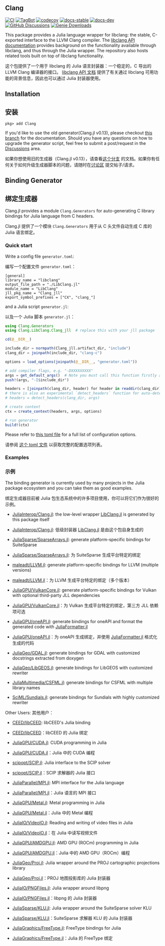 ## Clang

[![CI](https://github.com/JuliaInterop/Clang.jl/actions/workflows/ci.yml/badge.svg)](https://github.com/JuliaInterop/Clang.jl/actions/workflows/ci.yml)
[![TagBot](https://github.com/JuliaInterop/Clang.jl/actions/workflows/TagBot.yml/badge.svg)](https://github.com/JuliaInterop/Clang.jl/actions/workflows/TagBot.yml)
[![codecov](https://codecov.io/gh/JuliaInterop/Clang.jl/branch/master/graph/badge.svg)](https://codecov.io/gh/JuliaInterop/Clang.jl)
[![docs-stable](https://img.shields.io/badge/docs-stable-blue.svg)](https://JuliaInterop.github.io/Clang.jl/stable)
[![docs-dev](https://img.shields.io/badge/docs-dev-blue.svg)](https://JuliaInterop.github.io/Clang.jl/dev)
[![GitHub Discussions](https://img.shields.io/github/discussions/JuliaInterop/Clang.jl)](https://github.com/JuliaInterop/Clang.jl/discussions)
[![Genie Downloads](https://shields.io/endpoint?url=https://pkgs.genieframework.com/api/v1/badge/Clang)](https://pkgs.genieframework.com?packages=Clang)

This package provides a Julia language wrapper for libclang: the stable, C-exported
interface to the LLVM Clang compiler. 
The [libclang API documentation](http://clang.llvm.org/doxygen/group__CINDEX.html)
provides background on the functionality available through libclang, and thus
through the Julia wrapper. The repository also hosts related tools built
on top of libclang functionality.

这个包提供了一个用于 libclang 的 Julia 语言封装器：一个稳定的，C 导出的 LLVM Clang 编译器的接口。
[libclang API 文档](http://clang.llvm.org/doxygen/group__CINDEX.html) 提供了有关通过 libclang 可用功能的背景信息，因此也可以通过 Julia 封装器使用。

## Installation

## 安装

```
pkg> add Clang
```

If you'd like to use the old generator(Clang.jl v0.13), please checkout [this branch](https://github.com/JuliaInterop/Clang.jl/tree/old-generator) for the documentation. Should you have any questions on how to upgrade the generator script, feel free to submit a post/request in the [Discussions](https://github.com/JuliaInterop/Clang.jl/discussions) area.

如果你想使用旧的生成器（Clang.jl v0.13），请查看[这个分支](https://github.com/JuliaInterop/Clang.jl/tree/old-generator) 的文档。如果你有任何关于如何升级生成器脚本的问题，请随时在[讨论区](https://github.com/JuliaInterop/Clang.jl/discussions) 提交帖子/请求。

## Binding Generator
## 绑定生成器

Clang.jl provides a module `Clang.Generators` for auto-generating C library bindings for Julia language from C headers.

Clang.jl 提供了一个模块 `Clang.Generators` 用于从 C 头文件自动生成 C 库的 Julia 语言绑定。

### Quick start

Write a config file `generator.toml`:

编写一个配置文件 `generator.toml`：
```
[general]
library_name = "libclang"
output_file_path = "./LibClang.jl"
module_name = "LibClang"
jll_pkg_name = "Clang_jll"
export_symbol_prefixes = ["CX", "clang_"]
```

and a Julia script `generator.jl`:

以及一个 Julia 脚本 `generator.jl`：
```julia
using Clang.Generators
using Clang.LibClang.Clang_jll  # replace this with your jll package

cd(@__DIR__)

include_dir = normpath(Clang_jll.artifact_dir, "include")
clang_dir = joinpath(include_dir, "clang-c")

options = load_options(joinpath(@__DIR__, "generator.toml"))

# add compiler flags, e.g. "-DXXXXXXXXX"
args = get_default_args()  # Note you must call this function firstly and then append your own flags
push!(args, "-I$include_dir")

headers = [joinpath(clang_dir, header) for header in readdir(clang_dir) if endswith(header, ".h")]
# there is also an experimental `detect_headers` function for auto-detecting top-level headers in the directory
# headers = detect_headers(clang_dir, args)

# create context
ctx = create_context(headers, args, options)

# run generator
build!(ctx)
```

Please refer to [this toml file](https://github.com/JuliaInterop/Clang.jl/blob/master/gen/generator.toml) for a full list of configuration options.

请参阅 [这个 toml 文件](https://github.com/JuliaInterop/Clang.jl/blob/master/gen/generator.toml) 以获取完整的配置选项列表。

### Examples
### 示例

The binding generator is currently used by many projects in the Julia package ecosystem and you can take them as good examples.

绑定生成器目前被 Julia 包生态系统中的许多项目使用，你可以将它们作为很好的示例。

- [JuliaInterop/Clang.jl](https://github.com/JuliaInterop/Clang.jl): the low-level wrapper [LibClang.jl](./lib/14/LibClang.jl) is generated by this package itself
- [JuliaInterop/Clang.jl](https://github.com/JuliaInterop/Clang.jl): 低级封装器 [LibClang.jl](./lib/14/LibClang.jl) 是由这个包自身生成的

- [JuliaSparse/SparseArrays.jl](https://github.com/JuliaSparse/SparseArrays.jl): generate platform-specific bindings for SuiteSparse
- [JuliaSparse/SparseArrays.jl](https://github.com/JuliaSparse/SparseArrays.jl): 为 SuiteSparse 生成平台特定的绑定

- [maleadt/LLVM.jl](https://github.com/maleadt/LLVM.jl): generate platform-specific bindings for LLVM (multiple versions)
- [maleadt/LLVM.jl](https://github.com/maleadt/LLVM.jl)：为 LLVM 生成平台特定的绑定（多个版本）

- [JuliaGPU/VulkanCore.jl](https://github.com/JuliaGPU/VulkanCore.jl): generate platform-specific bindings for Vulkan with optional third-party JLL dependencies
- [JuliaGPU/VulkanCore.jl](https://github.com/JuliaGPU/VulkanCore.jl)：为 Vulkan 生成平台特定的绑定，第三方 JLL 依赖项可选

- [JuliaGPU/oneAPI.jl](https://github.com/JuliaGPU/oneAPI.jl): generate bindings for oneAPI and format the generated code with [JuliaFormatter.jl](https://github.com/domluna/JuliaFormatter.jl)
- [JuliaGPU/oneAPI.jl](https://github.com/JuliaGPU/oneAPI.jl)：为 oneAPI 生成绑定，并使用 [JuliaFormatter.jl](https://github.com/domluna/JuliaFormatter.jl) 格式化生成的代码

- [JuliaGeo/GDAL.jl](https://github.com/JuliaGeo/GDAL.jl): generate bindings for GDAL with customized docstrings extracted from doxygen
- [JuliaGeo/LibGEOS.jl](https://github.com/JuliaGeo/LibGEOS.jl): generate bindings for LibGEOS with customized rewriter
- [JuliaMultimedia/CSFML.jl](https://github.com/JuliaMultimedia/CSFML.jl): generate bindings for CSFML with multiple library names
- [SciML/Sundials.jl](https://github.com/SciML/Sundials.jl): generate bindings for Sundials with highly customized rewriter

Other Users:
其他用户：

- [CEED/libCEED](https://github.com/CEED/libCEED): libCEED's Julia binding
- [CEED/libCEED](https://github.com/CEED/libCEED)：libCEED 的 Julia 绑定

- [JuliaGPU/CUDA.jl](https://github.com/JuliaGPU/CUDA.jl): CUDA programming in Julia
- [JuliaGPU/CUDA.jl](https://github.com/JuliaGPU/CUDA.jl)：Julia 中的 CUDA 编程

- [scipopt/SCIP.jl](https://github.com/scipopt/SCIP.jl): Julia interface to the SCIP solver
- [scipopt/SCIP.jl](https://github.com/scipopt/SCIP.jl)：SCIP 求解器的 Julia 接口

- [JuliaParallel/MPI.jl](https://github.com/JuliaParallel/MPI.jl): MPI interface for the Julia language
- [JuliaParallel/MPI.jl](https://github.com/JuliaParallel/MPI.jl)：Julia 语言的 MPI 接口

- [JuliaGPU/Metal.jl](https://github.com/JuliaGPU/Metal.jl): Metal programming in Julia
- [JuliaGPU/Metal.jl](https://github.com/JuliaGPU/Metal.jl)：Julia 中的 Metal 编程


- [JuliaIO/VideoIO.jl](https://github.com/JuliaIO/VideoIO.jl): Reading and writing of video files in Julia
- [JuliaIO/VideoIO.jl](https://github.com/JuliaIO/VideoIO.jl)：在 Julia 中读写视频文件

- [JuliaGPU/AMDGPU.jl](https://github.com/JuliaGPU/AMDGPU.jl): AMD GPU (ROCm) programming in Julia
- [JuliaGPU/AMDGPU.jl](https://github.com/JuliaGPU/AMDGPU.jl)：Julia 中的 AMD GPU（ROCm）编程

- [JuliaGeo/Proj.jl](https://github.com/JuliaGeo/Proj.jl): Julia wrapper around the PROJ cartographic projections library
- [JuliaGeo/Proj.jl](https://github.com/JuliaGeo/Proj.jl)：PROJ 地图投影库的 Julia 封装器

- [JuliaIO/PNGFiles.jl](https://github.com/JuliaIO/PNGFiles.jl): Julia wrapper around libpng
- [JuliaIO/PNGFiles.jl](https://github.com/JuliaIO/PNGFiles.jl)：libpng 的 Julia 封装器

- [JuliaSparse/KLU.jl](https://github.com/JuliaSparse/KLU.jl): Julia wrapper around the SuiteSparse solver KLU
- [JuliaSparse/KLU.jl](https://github.com/JuliaSparse/KLU.jl)：SuiteSparse 求解器 KLU 的 Julia 封装器

- [JuliaGraphics/FreeType.jl](https://github.com/JuliaGraphics/FreeType.jl): FreeType bindings for Julia
- [JuliaGraphics/FreeType.jl](https://github.com/JuliaGraphics/FreeType.jl)：Julia 的 FreeType 绑定


